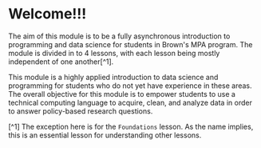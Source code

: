 # Welcome!!!

The aim of this module is to be a fully asynchronous introduction to programming and data science for students in Brown's MPA program. The module is divided in to 4 lessons, with each lesson being mostly independent of one another[^1].


This module is a highly applied introduction to data science and programming for students who do not yet have experience in these areas. The overall objective for this module is to empower students to use a technical computing language to acquire, clean, and analyze data in order to answer policy-based research questions.














[^1] The exception here is for the `Foundations` lesson. As the name implies, this is an essential lesson for understanding other lessons.

